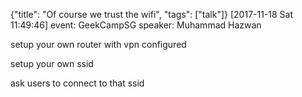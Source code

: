 {"title": "Of course we trust the wifi", "tags": ["talk"]}
[2017-11-18 Sat 11:49:46]
event: GeekCampSG
speaker: Muhammad Hazwan

setup your own router with vpn configured

setup your own ssid

ask users to connect to that ssid

